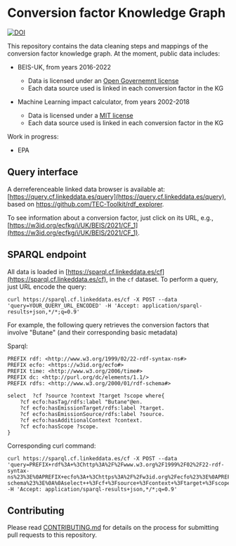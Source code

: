 # Conversion factor Knowledge Graph
[![DOI](https://zenodo.org/badge/566371476.svg)](https://zenodo.org/badge/latestdoi/566371476)

This repository contains the data cleaning steps and mappings of the conversion factor knowledge graph. At the moment, public data includes:

- BEIS-UK, from years 2016-2022
    - Data is licensed under an [Open Governemnt license](https://www.nationalarchives.gov.uk/doc/open-government-licence/version/3/)
    - Each data source used is linked in each conversion factor in the KG

- Machine Learning impact calculator, from years 2002-2018
    - Data is licensed under a [MIT license](https://github.com/mlco2/impact/blob/master/LICENSE)
    - Each data source used is linked in each conversion factor in the KG

Work in progress:
- EPA

## Query interface
A derreferenceable linked data browser is available at: [https://query.cf.linkeddata.es/query](https://query.cf.linkeddata.es/query), based on https://github.com/TEC-Toolkit/rdf_explorer.

To see information about a conversion factor, just click on its URL, e.g., [https://w3id.org/ecfkg/i/UK/BEIS/2021/CF_1](https://w3id.org/ecfkg/i/UK/BEIS/2021/CF_1). 


## SPARQL endpoint

All data is loaded in [https://sparql.cf.linkeddata.es/cf](https://sparql.cf.linkeddata.es/cf), in the `cf` dataset. To perform a query, just URL encode the query:
```
curl https://sparql.cf.linkeddata.es/cf -X POST --data 'query=YOUR_QUERY_URL_ENCODED' -H 'Accept: application/sparql-results+json,*/*;q=0.9'
```

For example, the following query retrieves the conversion factors that involve "Butane" (and their corresponding basic metadata)

Sparql: 
```
PREFIX rdf: <http://www.w3.org/1999/02/22-rdf-syntax-ns#>
PREFIX ecfo: <https://w3id.org/ecfo#>
PREFIX time: <http://www.w3.org/2006/time#>
PREFIX dc: <http://purl.org/dc/elements/1.1/>
PREFIX rdfs: <http://www.w3.org/2000/01/rdf-schema#>

select  ?cf ?source ?context ?target ?scope where{
    ?cf ecfo:hasTag/rdfs:label "Butane"@en.
    ?cf ecfo:hasEmissionTarget/rdfs:label ?target.
    ?cf ecfo:hasEmissionSource/rdfs:label ?source.
    ?cf ecfo:hasAdditionalContext ?context.
    ?cf ecfo:hasScope ?scope.
}
```
Corresponding curl command:
```
curl https://sparql.cf.linkeddata.es/cf -X POST --data 'query=PREFIX+rdf%3A+%3Chttp%3A%2F%2Fwww.w3.org%2F1999%2F02%2F22-rdf-syntax-ns%23%3E%0APREFIX+ecfo%3A+%3Chttps%3A%2F%2Fw3id.org%2Fecfo%23%3E%0APREFIX+time%3A+%3Chttp%3A%2F%2Fwww.w3.org%2F2006%2Ftime%23%3E%0APREFIX+dc%3A+%3Chttp%3A%2F%2Fpurl.org%2Fdc%2Felements%2F1.1%2F%3E%0APREFIX+rdfs%3A+%3Chttp%3A%2F%2Fwww.w3.org%2F2000%2F01%2Frdf-schema%23%3E%0A%0Aselect++%3Fcf+%3Fsource+%3Fcontext+%3Ftarget+%3Fscope+where%7B%0A++++%3Fcf+ecfo%3AhasTag%2Frdfs%3Alabel+%22Butane%22%40en.%0A++++%3Fcf+ecfo%3AhasEmissionTarget%2Frdfs%3Alabel+%3Ftarget.%0A++++%3Fcf+ecfo%3AhasEmissionSource%2Frdfs%3Alabel+%3Fsource.%0A++++%3Fcf+ecfo%3AhasAdditionalContext+%3Fcontext.%0A++++%3Fcf+ecfo%3AhasScope+%3Fscope.%0A%7D' -H 'Accept: application/sparql-results+json,*/*;q=0.9'
```

## Contributing

Please read [CONTRIBUTING.md](CONTRIBUTING.md) for details on the process for submitting pull requests to this repository. 
